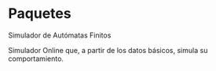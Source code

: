 # Paquetes
Simulador de Autómatas Finitos

Simulador Online que, a partir de los datos básicos, simula su comportamiento.
